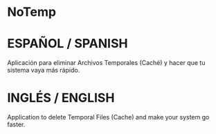 # NoTemp

# ESPAÑOL / SPANISH
Aplicación para eliminar Archivos Temporales (Caché) y hacer que tu sistema vaya más rápido.

# INGLÉS / ENGLISH
Application to delete Temporal Files (Cache) and make your system go faster.
